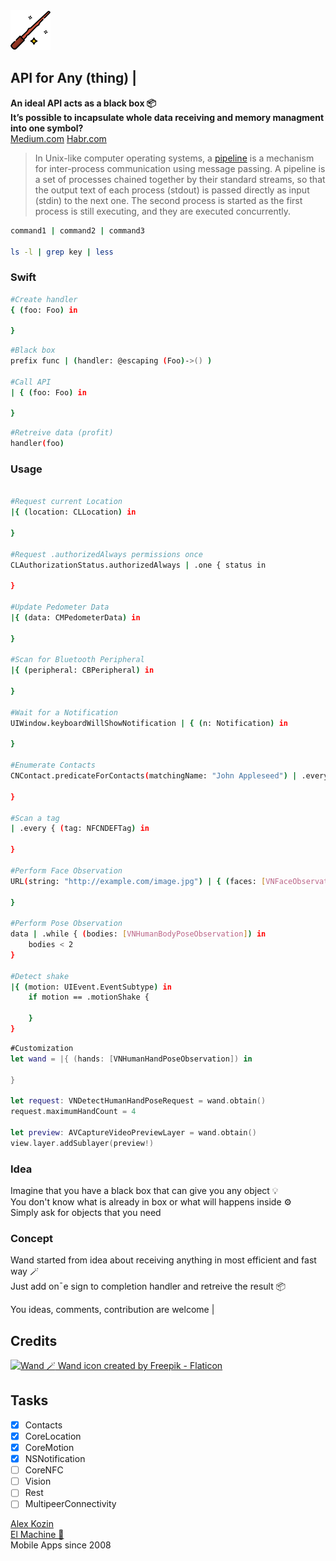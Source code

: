 
<picture>
    <source srcset="./App/Assets.xcassets/AppIcon.appiconset/magic-wand-transformed-64.png" media="(prefers-color-scheme: dark)" alt="Wand 🪄">
    <img src="./App/Assets.xcassets/AppIcon.appiconset/magic-wand-transformed-64.png" alt="Wand 🪄">
</picture>

## API for Any (thing) |
**An ideal API acts as a black box 📦**  
**It’s possible to incapsulate whole data receiving and memory managment into one symbol?**  
[Medium.com](https://medium.com/@al.kozin/universal-api-7ddc67bb0aa5)
[Habr.com](https://habr.com/ru/post/674010/)

>In Unix-like computer operating systems, a [pipeline](https://en.wikipedia.org/wiki/Pipeline_(Unix)) is a mechanism for inter-process communication using message passing. A pipeline is a set of processes chained together by their standard streams, so that the output text of each process (stdout) is passed directly as input (stdin) to the next one. The second process is started as the first process is still executing, and they are executed concurrently.

```bash
command1 | command2 | command3

ls -l | grep key | less
```

### Swift
```bash
#Create handler  
{ (foo: Foo) in

}

```

```bash
#Black box
prefix func | (handler: @escaping (Foo)->() )

#Call API
| { (foo: Foo) in

}

```

```bash
#Retreive data (profit)
handler(foo)

``` 

### Usage

```bash

#Request current Location
|{ (location: CLLocation) in 

}

#Request .authorizedAlways permissions once
CLAuthorizationStatus.authorizedAlways | .one { status in
            
}

#Update Pedometer Data
|{ (data: CMPedometerData) in 

}

#Scan for Bluetooth Peripheral
|{ (peripheral: CBPeripheral) in 

}

#Wait for a Notification
UIWindow.keyboardWillShowNotification | { (n: Notification) in
            
}

#Enumerate Contacts
CNContact.predicateForContacts(matchingName: "John Appleseed") | .every { (contact: CNContact) in
                        
}

#Scan a tag
| .every { (tag: NFCNDEFTag) in

}

#Perform Face Observation
URL(string: "http://example.com/image.jpg") | { (faces: [VNFaceObservation]) in

}

#Perform Pose Observation
data | .while { (bodies: [VNHumanBodyPoseObservation]) in
    bodies < 2
}

#Detect shake
|{ (motion: UIEvent.EventSubtype) in
    if motion == .motionShake {
                
    }
}

```

```swift
#Customization
let wand = |{ (hands: [VNHumanHandPoseObservation]) in

}

let request: VNDetectHumanHandPoseRequest = wand.obtain()
request.maximumHandCount = 4

let preview: AVCaptureVideoPreviewLayer = wand.obtain()
view.layer.addSublayer(preview!)

```
### Idea
  Imagine that you have a black box that can give you any object 💡  
  You don't know what is already in box or what will happens inside ⚙️   
  Simply ask for objects that you need

### Сoncept

Wand started from idea about receiving anything in most efficient and fast way 🪄  
Just add on¯e sign to completion handler and retreive the result 📦  

You ideas, comments, contribution are welcome |

## Credits

<a href="https://www.flaticon.com/free-icons/wand" title="wand icons">
            
![Wand 🪄](https://github.com/El-Machine/Wand/raw/main/App/Assets.xcassets/AppIcon.appiconset/magic-wand-transformed-16.png)
Wand icon created by Freepik - Flaticon
            
</a>

## Tasks

- [x] Contacts
- [x] CoreLocation
- [x] CoreMotion
- [x] NSNotification
- [ ] CoreNFC
- [ ] Vision
- [ ] Rest
- [ ] MultipeerConnectivity

[Alex Kozin](mailto:al@el-machine.com)  
[El Machine 🤖](https://el-machine.com)  
Mobile Apps since 2008

